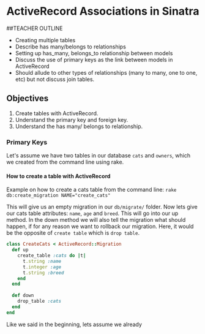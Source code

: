 # ActiveRecord Associations in Sinatra

##TEACHER OUTLINE
+ Creating multiple tables
+ Describe has many/belongs to relationships
+ Setting up has_many, belongs_to relationship between models
+ Discuss the use of primary keys as the link between models in ActiveRecord
+ Should allude to other types of relationships (many to many, one to one, etc) but not discuss join tables.


## Objectives

1. Create tables with ActiveRecord.
2. Understand the primary key and foreign key.
4. Understand the has many/ belongs to relationship.


### Primary Keys

Let's assume we have two tables in our database `cats` and `owners`, which we created from the command line using rake.

#### How to create a table with ActiveRecord

Example on how to create a cats table from the command line:
`rake db:create_migration NAME="create_cats"`

This will give us an empty migration in our `db/migrate/` folder. Now lets give our cats table attributes: `name`, `age` and `breed`. This will go into our up method. In the down method we will also tell the migration what should happen, if for any reason we want to rollback our migration. Here, it would be the opposite of `create table` which is `drop table`.

```ruby
class CreateCats < ActiveRecord::Migration
  def up
    create_table :cats do |t|
      t.string :name
      t.integer :age
      t.string :breed
    end
  end
  
  def down
    drop_table :cats
  end
end
```
Like we said in the beginning, lets assume we already 
